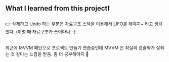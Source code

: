 ## What I learned from this project❗️

👉  삭제하고 Undo 하는 부분은 자료구조 스택을 이용해서 LIFO를 해야지~ 라고 생각했다. ~~(이럴 때 자료구조가 쓰이다니...)~~  
<br>

최근에 MVVM 패턴으로 프로젝트 만들기 연습중인데 MVVM 은 확실히 캡슐화가 잘되는 것 같다는 느낌을 받음. 좀 더 공부해야지 🤨
